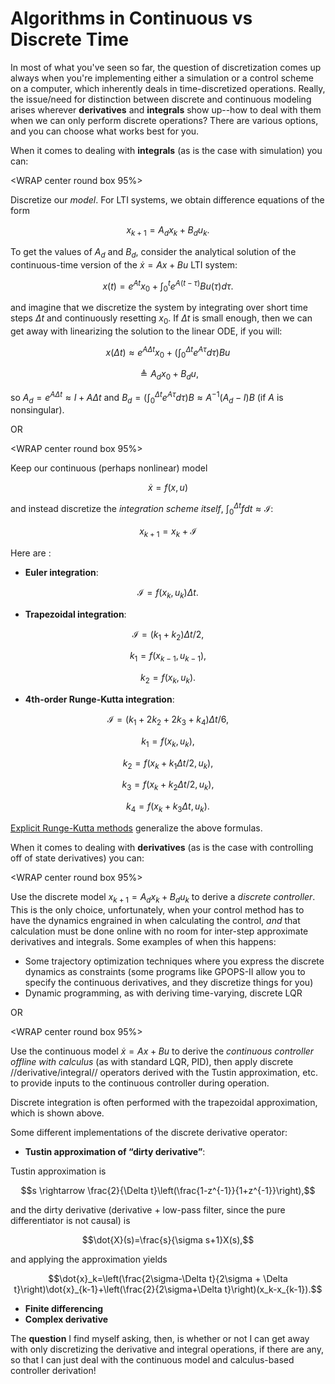 # Algorithms in Continuous vs Discrete Time

In most of what you've seen so far, the question of discretization comes up always when you're implementing either a simulation or a control scheme on a computer, which inherently deals in time-discretized operations. Really, the issue/need for distinction between discrete and continuous modeling arises wherever **derivatives** and **integrals** show up--how to deal with them when we can only perform discrete operations? There are various options, and you can choose what works best for you.

When it comes to dealing with **integrals** (as is the case with simulation) you can:

<WRAP center round box 95%>

Discretize our *model*. For LTI systems, we obtain difference equations of the form
  
$$x_{k+1}=A_dx_k+B_du_k.$$

To get the values of $A_d$ and $B_d$, consider the analytical solution of the continuous-time version of the $\dot{x}=Ax+Bu$ LTI system:

$$x(t)=e^{At}x_0+\int_0^te^{A(t-\tau)}Bu(\tau)d\tau.$$
  
and imagine that we discretize the system by integrating over short time steps $\Delta t$ and continuously resetting $x_0$. If $\Delta t$ is small enough, then we can get away with linearizing the solution to the linear ODE, if you will:

$$x(\Delta t)\approx e^{A\Delta t}x_0+\left(\int_0^{\Delta t}e^{A\tau}d\tau\right)Bu$$

$$\triangleq A_d x_0 + B_d u,$$
  
so $A_d = e^{A\Delta t} \approx I + A \Delta t$ and $B_d = \left(\int_0^{\Delta t}e^{A\tau}d\tau\right)B \approx A^{-1}(A_d-I)B$ (if $A$ is nonsingular).

</WRAP>

OR

<WRAP center round box 95%>

Keep our continuous (perhaps nonlinear) model

$$\dot{x}=f(x,u)$$

and instead discretize the *integration scheme itself*, $\int_0^{\Delta t}f dt\approx \mathcal{I}$:

$$x_{k+1}=x_k+\mathcal{I}$$

Here are :

  * **Euler integration**: 

$$\mathcal{I}=f(x_k,u_k) \Delta t.$$

  * **Trapezoidal integration**:

$$\mathcal{I}=(k_1+k_2) \Delta t/2,$$

$$k_1=f(x_{k-1},u_{k-1}),$$

$$k_2=f(x_k,u_k).$$

  * **4th-order Runge-Kutta integration**: 

$$\mathcal{I}=(k_1+2k_2+2k_3+k_4) \Delta t/6,$$

$$k_1=f(x_k,u_k),$$

$$k_2=f(x_k+k_1\Delta t/2,u_k),$$

$$k_3=f(x_k+k_2\Delta t/2,u_k),$$

$$k_4=f(x_k+k_3\Delta t, u_k).$$

[Explicit Runge-Kutta methods](https://en.wikipedia.org/wiki/Runge%E2%80%93Kutta_methods#Explicit_Runge%E2%80%93Kutta_methods) generalize the above formulas.

</WRAP>

When it comes to dealing with **derivatives** (as is the case with controlling off of state derivatives) you can:

<WRAP center round box 95%>

Use the discrete model $x_{k+1}=A_dx_k+B_du_k$ to derive a *discrete controller*. This is the only choice, unfortunately, when your control method has to have the dynamics engrained in when calculating the control, *and* that calculation must be done online with no room for inter-step approximate derivatives and integrals. Some examples of when this happens:

  * Some trajectory optimization techniques where you express the discrete dynamics as constraints (some programs like GPOPS-II allow you to specify the continuous derivatives, and they discretize things for you)
  * Dynamic programming, as with deriving time-varying, discrete LQR


</WRAP>

OR

<WRAP center round box 95%>

Use the continuous model $\dot{x}=Ax+Bu$ to derive the *continuous controller offline with calculus* (as with standard LQR, PID), then apply discrete //derivative/integral// operators derived with the Tustin approximation, etc. to provide inputs to the continuous controller during operation.

Discrete integration is often performed with the trapezoidal approximation, which is shown above.

Some different implementations of the discrete derivative operator:

  * **Tustin approximation of “dirty derivative”**:

Tustin approximation is

$$s \rightarrow \frac{2}{\Delta t}\left(\frac{1-z^{-1}}{1+z^{-1}}\right),$$

and the dirty derivative (derivative + low-pass filter, since the pure differentiator is not causal) is

$$\dot{X}(s)=\frac{s}{\sigma s+1}X(s),$$

and applying the approximation yields

$$\dot{x}_k=\left(\frac{2\sigma-\Delta t}{2\sigma + \Delta t}\right)\dot{x}_{k-1}+\left(\frac{2}{2\sigma+\Delta t}\right)(x_k-x_{k-1}).$$ 

  * **Finite differencing**
  * **Complex derivative**

</WRAP>

The **question** I find myself asking, then, is whether or not I can get away with only discretizing the derivative and integral operations, if there are any, so that I can just deal with the continuous model and calculus-based controller derivation!

